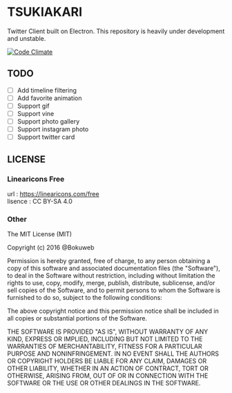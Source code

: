 # TSUKIAKARI

Twitter Client built on Electron.
This repository is heavily under development and unstable.

[![Code Climate](https://img.shields.io/codeclimate/github/bokuweb/tsukiakari/badges/gpa.svg?style=flat-square)](https://codeclimate.com/github/bokuweb/tsukiakari)

## TODO

- [ ] Add timeline filtering
- [ ] Add favorite animation
- [ ] Support gif
- [ ] Support vine
- [ ] Support photo gallery
- [ ] Support instagram photo
- [ ] Support twitter card

## LICENSE

### Linearicons Free

url : https://linearicons.com/free   
lisence : CC BY-SA 4.0   

### Other

The MIT License (MIT)

Copyright (c) 2016 @Bokuweb

Permission is hereby granted, free of charge, to any person obtaining a copy of this software and associated documentation files (the "Software"), to deal in the Software without restriction, including without limitation the rights to use, copy, modify, merge, publish, distribute, sublicense, and/or sell copies of the Software, and to permit persons to whom the Software is furnished to do so, subject to the following conditions:

The above copyright notice and this permission notice shall be included in all copies or substantial portions of the Software.

THE SOFTWARE IS PROVIDED "AS IS", WITHOUT WARRANTY OF ANY KIND, EXPRESS OR IMPLIED, INCLUDING BUT NOT LIMITED TO THE WARRANTIES OF MERCHANTABILITY, FITNESS FOR A PARTICULAR PURPOSE AND NONINFRINGEMENT. IN NO EVENT SHALL THE AUTHORS OR COPYRIGHT HOLDERS BE LIABLE FOR ANY CLAIM, DAMAGES OR OTHER LIABILITY, WHETHER IN AN ACTION OF CONTRACT, TORT OR OTHERWISE, ARISING FROM, OUT OF OR IN CONNECTION WITH THE SOFTWARE OR THE USE OR OTHER DEALINGS IN THE SOFTWARE.
